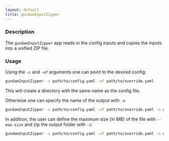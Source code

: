 ```yaml
---
layout: default
title: gundamInputZipper
---
```


### Description 

The `gundamInputZipper` app reads in the config inputs and copies the inputs into a unified ZIP file. 
### Usage

Using the `-c` and `-of` arguments one can point to the desired config:
```bash
gundamInputZipper -c path/to/config.yaml -of path/to/override.yaml
```
This will create a directory with the same name as the config file.

Otherwise one can specify the name of the output with `-o` 
```bash 
gundamInputZipper -c path/to/config.yaml -of path/to/override.yaml -o output/
```

In addition, the user can define the maximum size (in MB) of the file with `--max-size` and zip the output folder with `-z`:
```bash
gundamInputZipper -c path/to/config.yaml -of path/to/override.yaml -o output/ -z --max-size 50
```